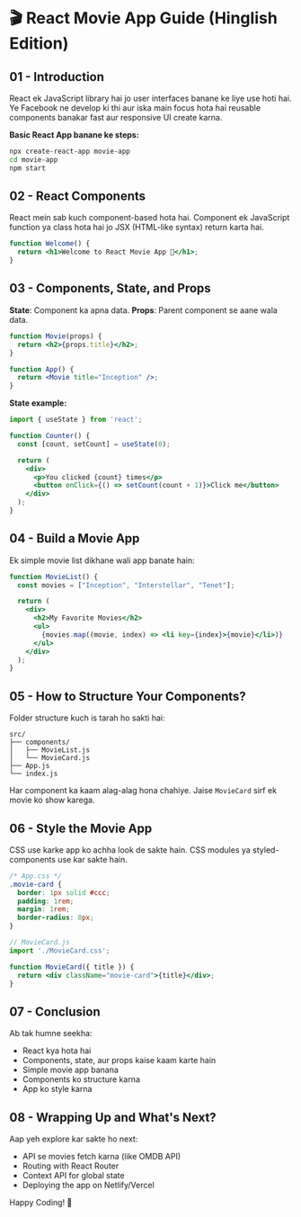 # 🎬 React Movie App Guide (Hinglish Edition)

## 01 - Introduction
React ek JavaScript library hai jo user interfaces banane ke liye use hoti hai. Ye Facebook ne develop ki thi aur iska main focus hota hai reusable components banakar fast aur responsive UI create karna.

**Basic React App banane ke steps:**
```bash
npx create-react-app movie-app
cd movie-app
npm start
```

## 02 - React Components
React mein sab kuch component-based hota hai. Component ek JavaScript function ya class hota hai jo JSX (HTML-like syntax) return karta hai.

```jsx
function Welcome() {
  return <h1>Welcome to React Movie App 🎥</h1>;
}
```

## 03 - Components, State, and Props
**State**: Component ka apna data.
**Props**: Parent component se aane wala data.

```jsx
function Movie(props) {
  return <h2>{props.title}</h2>;
}

function App() {
  return <Movie title="Inception" />;
}
```

**State example:**
```jsx
import { useState } from 'react';

function Counter() {
  const [count, setCount] = useState(0);

  return (
    <div>
      <p>You clicked {count} times</p>
      <button onClick={() => setCount(count + 1)}>Click me</button>
    </div>
  );
}
```

## 04 - Build a Movie App
Ek simple movie list dikhane wali app banate hain:

```jsx
function MovieList() {
  const movies = ["Inception", "Interstellar", "Tenet"];

  return (
    <div>
      <h2>My Favorite Movies</h2>
      <ul>
        {movies.map((movie, index) => <li key={index}>{movie}</li>)}
      </ul>
    </div>
  );
}
```

## 05 - How to Structure Your Components?

Folder structure kuch is tarah ho sakti hai:
```
src/
├── components/
│   ├── MovieList.js
│   └── MovieCard.js
├── App.js
└── index.js
```

Har component ka kaam alag-alag hona chahiye. Jaise `MovieCard` sirf ek movie ko show karega.

## 06 - Style the Movie App
CSS use karke app ko achha look de sakte hain. CSS modules ya styled-components use kar sakte hain.

```css
/* App.css */
.movie-card {
  border: 1px solid #ccc;
  padding: 1rem;
  margin: 1rem;
  border-radius: 8px;
}
```

```jsx
// MovieCard.js
import './MovieCard.css';

function MovieCard({ title }) {
  return <div className="movie-card">{title}</div>;
}
```

## 07 - Conclusion
Ab tak humne seekha:
- React kya hota hai
- Components, state, aur props kaise kaam karte hain
- Simple movie app banana
- Components ko structure karna
- App ko style karna

## 08 - Wrapping Up and What's Next?
Aap yeh explore kar sakte ho next:
- API se movies fetch karna (like OMDB API)
- Routing with React Router
- Context API for global state
- Deploying the app on Netlify/Vercel

Happy Coding! 🚀
